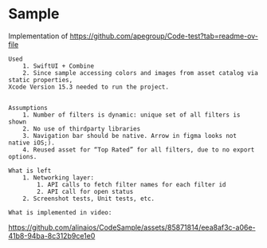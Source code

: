 # Sample

Implementation of https://github.com/apegroup/Code-test?tab=readme-ov-file

```
Used
    1. SwiftUI + Combine
    2. Since sample accessing colors and images from asset catalog via static properties,
Xcode Version 15.3 needed to run the project.


Assumptions
    1. Number of filters is dynamic: unique set of all filters is shown
    2. No use of thirdparty libraries
    3. Navigation bar should be native. Arrow in figma looks not native iOS;).
    4. Reused asset for “Top Rated” for all filters, due to no export options.
        
What is left
    1. Networking layer: 
        1. API calls to fetch filter names for each filter id
        2. API call for open status
    2. Screenshot tests, Unit tests, etc.

What is implemented in video:

```

https://github.com/alinaios/CodeSample/assets/85871814/eea8af3c-a06e-41b8-94ba-8c312b9ce1e0

